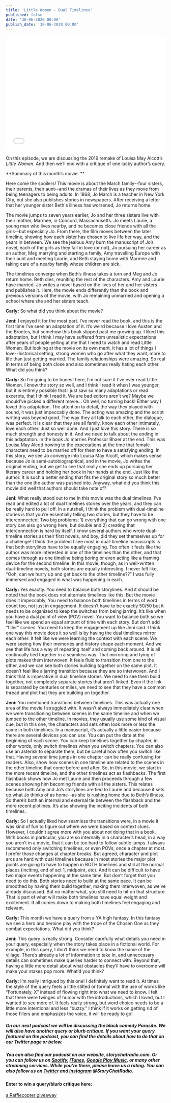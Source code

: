 ```yaml
---
title: 'Little Women - Dual Timelines'
published: false
date: '30-06-2020 00:00'
publish_date: '30-06-2020 00:00'
---
```


<iframe style="border: none" src="//html5-player.libsyn.com/embed/episode/id/14968694/height/360/theme/legacy/thumbnail/yes/direction/backward/" height="360" width="100%" scrolling="no"  allowfullscreen webkitallowfullscreen mozallowfullscreen oallowfullscreen msallowfullscreen></iframe>

On this episode, we are discussing the 2019 remake of Louisa May Alcott’s _Little Women_. And then we’ll end with a critique of one lucky author’s query. 

**Summary of this month’s movie: **

Here come the spoilers! This movie is about the March family--four sisters, their parents, their aunt--and the dramas of their lives as they move from being teenagers to being adults. In 1868, Jo March is a teacher in New York City, but she also publishes stories in newspapers. After receiving a letter that her younger sister Beth's illness has worsened, Jo returns home.

The movie jumps to seven years earlier, Jo and her three sisters live with their mother, Marmee, in Concord, Massachusetts. Jo meets Laurie, a young man who lives nearby, and he becomes close friends with all the girls--but especially Jo. From there, the film moves between the later timeline, showing how each sister has chosen to live life her way, and the years in between. We see the jealous Amy burn the manuscript of Jo’s novel, each of the girls as they fall in love (or not), Jo pursuing her career as an author, Meg marrying and starting a family, Amy travelling Europe with their aunt and meeting Laurie, and Beth staying home with Marmee and taking care of a nearby family whose children are sick. 

The timelines converge when Beth’s illness takes a turn and Meg and Jo return home. Beth dies, reuniting the rest of the characters. Amy and Laurie have married. Jo writes a novel based on the lives of her and her sisters and publishes it. Here, the movie ends differently than the book and previous versions of the movie, with Jo remaining unmarried and opening a school where she and her sisters teach. 

**Carly:** So what did you think about the movie?

**Jeni:** I enjoyed it for the most part. I’ve never read the book, and this is the first time I’ve seen an adaptation of it. It’s weird because I love Austen and the Brontes, but somehow this book slipped past me growing up. I liked this adaptation, but I think I may have suffered from unrealistic expectations after years of people yelling at me that I need to watch and read Little Women. But looking at the movie on its own merit, it has a lot of things I love--historical setting, strong women who go after what they want, more to life than just getting married. The family relationships were amazing. So real in terms of being both close and also sometimes really hating each other. What did you think? 

**Carly:** So I’m going to be honest here, I’m not sure if I’ve ever read Little Women. I know the story so well, and I think I read it when I was younger, but it is entirely possible that I just saw so many adaptations or read excerpts, that I think I read it. We are bad editors aren’t we? Maybe we should’ve picked a different movie… Oh well, no turning back! Either way I loved this adaptation. The attention to detail, the way they played with sound, it was just impeccably done. The acting was amazing and the script writing was beyond good. The way they all talk to each other, the dialogue, was perfect. It is clear that they are all family, know each other intimately, love each other. Just so well done. And I just love this story. There is so much strength and honesty in it. And we need to talk about the ending in this adaptation. In the book Jo marries Professor Bhaer at the end. This was Louisa May Alcott bowing to the expectations at the time that female characters need to be married off for them to have a satisfying ending. In this story, we see Jo converge into Louisa May Alcott, which makes sense because Jo is semi-autobiographical, and in the movie, Jo writes the original ending, but we get to see that really she ends up pursuing her literary career and holding her book in her hands at the end. Just like the author. It is such a better ending that fits the original story so much better than the one the author was pushed into. Anyway, what did you think this movie did well that authors should take note of?

**Jeni:** What really stood out to me in this movie was the dual timelines. I’ve read and edited a lot of dual timelines stories over the years, and they can be really hard to pull off. In a nutshell, I think the problem with dual-timeline stories is that you’re essentially telling two stories, but they have to be interconnected. Two big problems: 1) everything that can go wrong with one story can also go wrong here, but double and 2) creating that interconnection is hard by itself. I know several authors who wrote dual-timeline stories as their first novels, and boy, did they set themselves up for a challenge! I think the problem I see most in dual-timeline manuscripts is that both storylines have to be equally engaging. Too often it feels like the author was more interested in one of the timelines than the other, and that comes through as one timeline being boring or even acting like a framing device for the second timeline. In this movie, though, as in well-written dual-timeline novels, both stories are equally interesting. I never felt like, “Ooh, can we hurry up and get back to the other timeline??” I was fully immersed and engaged in what was happening in each. 

**Carly:** Yes exactly. You need to balance both storylines. And it should be noted that the book does not alternate timelines like this. But the movie does it impeccably. You need to balance both timelines in terms of word count too, not just in engagement. It doesn’t have to be exactly 50/50 but it needs to be organized to keep the switches from being jarring. It’s like when you have a dual point of view (POV) novel. You want to balance both so we feel like we spend an equal amount of time with each story. But don’t add “filler” scenes. You need to keep the engagement up like Jeni said. I think one way this movie does it so well is by having the dual timelines mirror each other. It felt like we were learning the context with each scene. We were seeing how their memories and history shape each moment. And we see that life has a way of repeating itself and coming back around. It is all continually tied together in a seamless way. That mirroring and tying of plots makes them interwoven. It feels fluid to transition from one to the other, and we can see both stories building together on the same plot. It doesn’t feel like a jarring transition because they are so interwoven. And I think that is imperative in dual timeline stories. We need to see them build together, not completely separate stories that aren’t linked. Even if the link is separated by centuries or miles, we need to see that they have a common thread and plot that they are building on together.

**Jeni:** You mentioned transitions between timelines. This was actually one area of the movie I struggled with. It wasn’t always immediately clear when we were transitioning between scenes in the same timeline and when we jumped to the other timeline. In movies, they usually use some kind of visual cue, but in this one, the characters and sets often look more or less the same in both timelines. In a manuscript, it’s actually a little easier because there are several devices you can use. You can put the date at the beginning of each scene. You can keep timelines together by chapter, in other words, only switch timelines when you switch chapters.  You can also use an asterisk to separate them, but be careful how often you switch like that. Having several time jumps in one chapter can be really confusing for readers. Also, show how scenes in one timeline are related to the scenes in the other timeline that come before and after. So, in this movie, we start in the more recent timeline, and the other timelines act as flashbacks. The first flashback shows how Jo met Laurie and then proceeds through a few scenes showing him becoming friends with all the sisters. This relates because both Amy and Jo’s storylines are tied to Laurie and because it sets up what Jo thinks of as home--as she is rushing home due to Beth’s illness. So there’s both an internal and external tie between the flashback and the more recent plotlines. It’s also showing the inciting incidents of both timelines. 

**Carly:** So I actually liked how seamless the transitions were, in a movie it was kind of fun to figure out where we were based on context clues. However, I couldn’t agree more with you about not doing that in a book. With books in particular, you are so internally in a character’s head, in a way you aren’t in a movie, that it can be too hard to follow subtle jumps. I always recommend only switching timelines, or even POVs, once a chapter at most. I prefer those changes at chapter breaks. But agreed, character and plot arcs are hard with dual timelines because in most stories the major plot points are going to have to happen in BOTH timelines and still at the normal places (inciting, end of act 1, midpoint, etc). And it can be difficult to have two major events happening at the same time. But don’t forget that you need to do this. Both stories need to build at the same pace. It can be smoothed by having them build together, making them interwoven, as we’ve already discussed. But no matter what, you still need to hit on that structure. That is part of what will make both timelines have equal weight and excitement. It all comes down to making both timelines feel engaging and relevant. 

**Carly:** This month we have a query from a YA high fantasy. In this fantasy we see a hero and heroine play with the trope of the Chosen One as they combat expectations. What did you think? 

**Jeni:** This query is really strong. Consider carefully what details you need in your query, especially when the story takes place in a fictional world. For example, in this query, I don’t think we need to know the name of the village. There’s already a lot of information to take in, and unnecessary details can sometimes make queries harder to connect with. Beyond that, having a little more detail about what obstacles they’ll have to overcome will make your stakes pop more. What’d you think?

**Carly:** I’m really intrigued by this one! I definitely want to read it. At times the style of the query feels a little stilted or formal with the use of words like “Fortunately, X” instead of flowing right into what we need to know. I felt that there were twinges of humor with the introductions, which I loved, but I wanted to see more of. It feels really strong, but word choice needs to be a little more intentional and less “buzzy.” I think if it works on getting rid of those fillers and emphasizes the voice, it will be ready to go!

##### On our next podcast we will be discussing the black comedy _Parasite_. We will also have another query or blurb critique. If you want your query featured on the podcast, you can find the details about how to do that on our Twitter page or below. 

##### You can also find our podcast on our website, storychatradio.com. Or you can follow us on [Spotify](https://open.spotify.com/show/3o7zYGOeJMHfKFdCrhlILb?target=_blank), [iTunes](https://podcasts.apple.com/us/podcast/story-chat-radio/id1483688097?target=_blank), [Google Play Music](https://play.google.com/music/m/Ig4hfs2ujhxenoikqvovs6hgtlu?target=_blank), or many other streaming services. While you’re there, please leave us a rating. You can also follow us on [Twitter](http://www.twitter.com/storychatradio?target=_blank) and [Instagram](http://www.instagram.com/storychatradio?target=_blank) @StoryChatRadio.

#### Enter to win a query/blurb critique here:

<a class="rcptr" href="http://www.rafflecopter.com/rafl/display/aed251ca6/" rel="nofollow" data-raflid="aed251ca6" data-theme="classic" data-template="" id="rcwidget_i6rwax4x">a Rafflecopter giveaway</a>
<script src="https://widget-prime.rafflecopter.com/launch.js"></script>